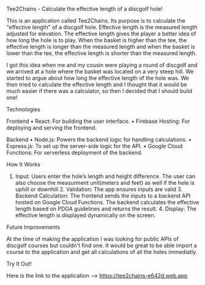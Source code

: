 Tee2Chains - Calculate the effective length of a discgolf hole!

  This is an application called Tee2Chains. Its purpose is to calculate the "effective length" of a discgolf hole.
  Effective length is the measured length adjusted for elevation. The effective length gives the player a better idea
  of how long the hole is to play. When the basket is higher than the tee, the effective length is longer 
  than the measured length and when the basket is lower than the tee, the effective length is shorter than 
  the measured length.
  
  I got this idea when me and my cousin were playing a round of discgolf and we arrived at a hole where the basket
  was located on a very steep hill. We started to argue about how long the effective length of the hole was.
  We then tried to calculate the effective length and I thought that it would be much easier if there was a calculator,
  so then I decided that I should build one!

Technologies

  Frontend
  	•	React: For building the user interface.
  	•	Firebase Hosting: For deploying and serving the frontend.
  
  Backend
  	•	Node.js: Powers the backend logic for handling calculations.
  	•	Express.js: To set up the server-side logic for the API.
  	•	Google Cloud Functions: For serverless deployment of the backend.

 How It Works

  1.	Input: Users enter the hole’s length and height difference.
      The user can also choose the measurment unit(meters and feet) as well if the hole is uphill or downhill
	2.	Validation: The app ensures inputs are valid
	3.	Backend Calculation: The frontend sends the inputs to a backend API hosted on Google Cloud Functions.
	    The backend calculates the effective length based on PDGA guidelines and returns the result.
	4.	Display: The effective length is displayed dynamically on the screen.

Future Improvements

  At the time of making the application I was looking for public APIs of discgolf courses but couldn't find one.
  It would be great to be able import a course to the application and get all calculations of all the holes immediatly.

Try It Out!

  Here is the link to the application --> https://tee2chains-e642d.web.app 

